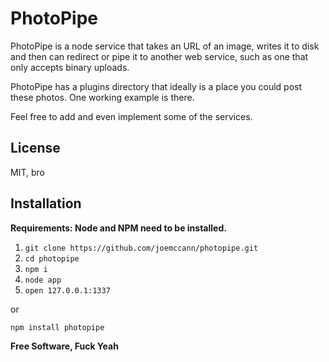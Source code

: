 PhotoPipe
=

PhotoPipe is a node service that takes an URL of an image, writes it to disk
and then can redirect or pipe it to another web service, such as one that
only accepts binary uploads.

PhotoPipe has a plugins directory that ideally is a place you could post these photos.  One working example is there.

Feel free to add and even implement some of the services.

License
-

MIT, bro


Installation
-

**Requirements:  Node and NPM need to be installed.**

1. `git clone https://github.com/joemccann/photopipe.git`
2. `cd photopipe`
3. `npm i`
4. `node app`
5. `open 127.0.0.1:1337`

or

`npm install photopipe`

**Free Software, Fuck Yeah**

